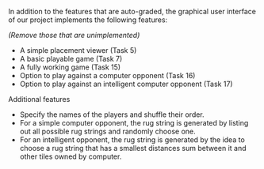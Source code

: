 In addition to the features that are auto-graded, the graphical user interface
of our project implements the following features:

*(Remove those that are unimplemented)*

- A simple placement viewer (Task 5)
- A basic playable game (Task 7)
- A fully working game (Task 15)
- Option to play against a computer opponent (Task 16)
- Option to play against an intelligent computer opponent (Task 17)

Additional features

- Specify the names of the players and shuffle their order. 
- For a simple computer opponent, the rug string is generated by listing out all possible rug strings and randomly
  choose one.
- For an intelligent opponent, the rug string is generated by the idea to choose a rug string that has a smallest
  distances sum between it and other tiles owned by computer.